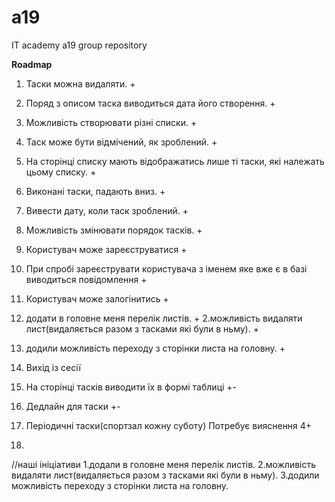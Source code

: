 # a19
IT academy a19 group repository

**Roadmap**

1. Таски можна видаляти. +
2. Поряд з описом таска виводиться дата його створення. +
7. Можливість створювати різні списки. +
3. Таск може бути відмічений, як зроблений. +
8. На сторінці списку мають відображатись лише ті таски, які належать цьому списку. +
6. Виконані таски, падають вниз. +
4. Вивести дату, коли таск зроблений. +
5. Можливість змінювати порядок тасків. +
6. Користувач може зареєструватися +
6. При спробі зареєструвати користувача з іменем яке вже є в базі виводиться повідомлення +
7. Користувач може залогінитись +
1. додати в головне меня перелік листів. +
2.можливість видаляти лист(видаляється разом з тасками які були в ньму). +
3. додили можливість переходу з сторінки листа на головну. +
2. Вихід із сесії

1. На сторінці тасків виводити їх в формі таблиці +-
3. Дедлайн для таски +-
4. Періодичні таски(спортзал кожну суботу) Потребує вияснення 4+
5. 

//наші ініціативи 
1.додали в головне меня перелік листів.
2.можливість видаляти лист(видаляється разом з тасками які були в ньму).
3.додили можливість переходу з сторінки листа на головну.
